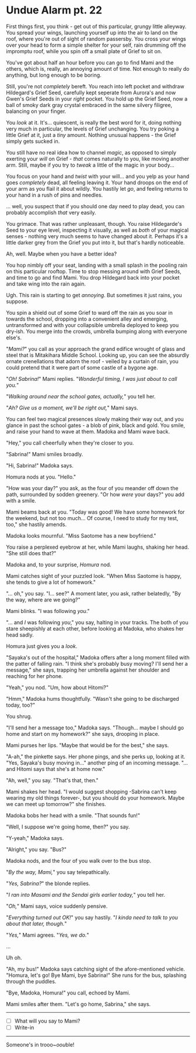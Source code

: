 # Undue Alarm pt. 22

First things first, you think - get out of this particular, grungy little alleyway. You spread your wings, launching yourself up into the air to land on the roof, where you're out of sight of random passersby. You cross your wings over your head to form a simple shelter for your self, rain drumming off the impromptu roof, while you spin off a small plate of Grief to sit on.

You've got about half an hour before you can go to find Mami and the others, which is, really, an annoying amount of time. Not enough to really do anything, but long enough to be boring.

Still, you're not *completely* bereft. You reach into left pocket and withdraw Hildegard's Grief Seed, carefully kept seperate from Aurora's and now Gwen's Grief Seeds in your *right* pocket. You hold up the Grief Seed, now a ball of smoky dark gray crystal embraced in the same silvery filigree, balancing on your finger.

You *look* at it. It's... quiescent, is really the best word for it, doing nothing very much in particular, the levels of Grief unchanging. You try poking a little Grief at it, just a *tiny* amount. Nothing unusual happens - the Grief simply gets sucked in.

You still have no real idea how to channel *magic*, as opposed to simply exerting your *will* on Grief - *that* comes naturally to you, like moving another arm. Still, maybe if you try to *tweak* a little of the magic in your body...

You focus on your hand and *twist* with your will... and you yelp as your hand goes *completely* dead, all feeling leaving it. Your hand droops on the end of your arm as you flail it about wildly. You hastily let *go*, and feeling returns to your hand in a rush of pins and needles.

... well, you suspect that if you should one day need to play dead, you can probably accomplish *that* very easily.

You grimace. That was rather unpleasant, though. You raise Hildegarde's Seed to your eye level, inspecting it visually, as well as *both* of your magical senses - nothing very much seems to have changed about it. Perhaps it's a little darker grey from the Grief you put into it, but that's hardly noticeable.

Ah, well. Maybe when you have a better idea?

You hop nimbly off your seat, landing with a small splash in the pooling rain on this particular rooftop. Time to stop messing around with Grief Seeds, and time to go and find Mami. You drop Hildegard back into your pocket and take wing into the rain again.

Ugh. This rain is starting to get *annoying*. But sometimes it just rains, you suppose.

You spin a shield out of some Grief to ward off the rain as you soar in towards the school, dropping into a convenient alley and emerging, untransformed and with your collapsible umbrella deployed to keep you dry-ish. You merge into the crowds, umbrella bumping along with everyone else's.

"*Mami?*" you call as your approach the grand edifice wrought of glass and steel that is Mitakihara Middle School. Looking up, you can see the absurdly ornate crenellations that adorn the roof - veiled by a curtain of rain, you could pretend that it were part of some castle of a bygone age.

"*Oh! Sabrina!*" Mami replies. "*Wonderful timing, I was just about to call you.*"

"*Walking around near the school gates, actually,*" you tell her.

"*Ah? Give us a moment, we'll be right out,*" Mami says.

You can feel two magical presences slowly making their way out, and you glance in past the school gates - a blob of pink, black and gold. You smile, and raise your hand to wave at them. Madoka and Mami wave back.

"Hey," you call cheerfully when they're closer to you.

"Sabrina!" Mami smiles broadly.

"Hi, Sabrina!" Madoka says.

Homura nods at you. "Hello."

"How was your day?" you ask, as the four of you meander off down the path, surrounded by sodden greenery. "Or how *were* your days?" you add with a smile.

Mami beams back at you. "Today was good! We have some homework for the weekend, but not too much... Of course, I need to study for my test, too," she hastily amends.

Madoka looks mournful. "Miss Saotome has a new boyfriend."

You raise a perplexed eyebrow at her, while Mami laughs, shaking her head. "She still does that?"

Madoka and, to your surprise, *Homura* nod.

Mami catches sight of your puzzled look. "When Miss Saotome is happy, she tends to give a lot of homework."

"... oh," you say. "I... see?" A moment later, you ask, rather belatedly, "By the way, where are we going?"

Mami blinks. "I was following *you*."

"... and *I* was following *you*," you say, halting in your tracks. The both of you stare sheepishly at each other, before looking at Madoka, who shakes her head sadly.

Homura just gives you a *look*.

"Sayaka's out of the hospital," Madoka offers after a long moment filled with the patter of falling rain. "I think she's probably busy moving? I'll send her a message," she says, trapping her umbrella against her shoulder and reaching for her phone.

"Yeah," you nod. "Um, how about Hitomi?"

"Hmm," Madoka hums thoughtfully. "Wasn't she going to be discharged today, too?"

You shrug.

"I'll send her a message too," Madoka says. "Though... maybe I should go home and start on my homework?" she says, drooping in place.

Mami purses her lips. "Maybe that would be for the best," she says.

"A-ah," the pinkette says. Her phone pings, and she perks up, looking at it. "Yes, Sayaka's busy moving in..." another ping of an incoming message. "... and Hitomi says that she's at home now."

"Ah, well," you say. "That's that, then."

Mami shakes her head. "I would suggest shopping -Sabrina can't keep wearing my old things forever-, but you should do your homework. Maybe we can meet up tomorrow?" she finishes.

Madoka bobs her head with a smile. "That sounds fun!"

"Well, I suppose we're going home, then?" you say.

"Y-yeah," Madoka says.

"Alright," you say. "Bus?"

Madoka nods, and the four of you walk over to the bus stop.

"*By the way, Mami,*" you say telepathically.

"*Yes, Sabrina?*" the blonde replies.

"*I ran into Masami and the Sendai girls earlier today,*" you tell her.

"*Oh,*" Mami says, voice suddenly pensive.

"*Everything turned out OK!*" you say hastily. "*I kinda need to talk to you about that later, though.*"

"*Yes,*" Mami agrees. "*Yes, we do.*"

...

Uh oh.

"Ah, my bus!" Madoka says catching sight of the afore-mentioned vehicle. "Homura, let's go! Bye Mami, bye Sabrina!" She runs for the bus, splashing through the puddles.

"Bye, Madoka, Homura!" you call, echoed by Mami.

Mami smiles after them. "Let's go home, Sabrina," she says.

---

- [ ] What will you say to Mami?
- [ ] Write-in

---

Someone's in trooo\~*oou*ble!
